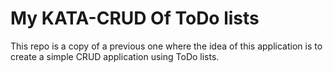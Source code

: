 # My KATA-CRUD Of ToDo lists

This repo is a copy of a previous one where the idea of this application is to create a simple CRUD application using
ToDo lists.

